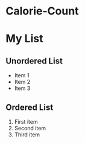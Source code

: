 # Calorie-Count
# My List

## Unordered List
- Item 1
- Item 2
- Item 3

## Ordered List
1. First item
2. Second item
3. Third item
